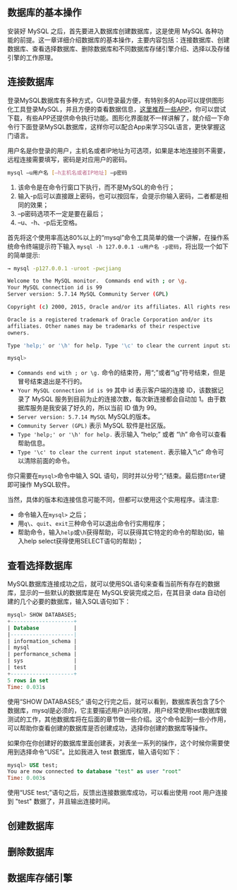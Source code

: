 
数据库的基本操作
---

安装好 MySQL 之后，首先要进入数据库创建数据库，这是使用 MySQL 各种功能的前提。这一章详细介绍数据库的基本操作，主要内容包括：连接数据库、创建数据库、查看选择数据库、删除数据库和不同数据库存储引擎介绍、选择以及存储引擎的工作原理。

## 连接数据库

登录MySQL数据库有多种方式，GUI登录最方便，有特别多的App可以提供图形化工具登录MySQL，并且方便的查看数据信息，[这里推荐一些APP](/awesome-mysql.md#gui)，你可以尝试下载，有些APP还提供命令执行功能。图形化界面就不一样讲解了，就介绍一下命令行下面登录MySQL数据库，这样你可以配合App来学习SQL语言，更快掌握这门语言。

用户名是你登录的用户，主机名或者IP地址为可选项，如果是本地连接则不需要，远程连接需要填写，密码是对应用户的密码。

```bash
mysql –u用户名 [–h主机名或者IP地址] –p密码
```

1. 该命令是在命令行窗口下执行，而不是MySQL的命令行；
2. 输入-p后可以直接跟上密码，也可以按回车，会提示你输入密码，二者都是相同的效果；
3. –p密码选项不一定是要在最后；
4. –u、-h、-p后无空格。

首先将这个使用率高达80%以上的“mysql”命令工具简单的做一个讲解，在操作系统命令终端提示符下输入 `mysql -h 127.0.0.1 -u用户名 -p密码`，将出现一个如下的简单提示:

```bash
→ mysql -p127.0.0.1 -uroot -pwcjiang

Welcome to the MySQL monitor.  Commands end with ; or \g.
Your MySQL connection id is 99
Server version: 5.7.14 MySQL Community Server (GPL)

Copyright (c) 2000, 2015, Oracle and/or its affiliates. All rights reserved.

Oracle is a registered trademark of Oracle Corporation and/or its
affiliates. Other names may be trademarks of their respective
owners.

Type 'help;' or '\h' for help. Type '\c' to clear the current input statement.

mysql>
```

- `Commands end with ; or \g.` 命令的结束符，用“;”或者“\g”符号结束，但是冒号结束退出是不行的。
- `Your MySQL connection id is 99` 其中 id 表示客户端的连接 ID，该数据记录了 MySQL 服务到目前为止的连接次数，每次新连接都会自动加 1。由于数据库服务是我安装了好久的，所以当前 ID 值为 99。
- `Server version: 5.7.14 MySQL` MySQL的版本。
- `Community Server (GPL)` 表示 MySQL 软件是社区版。
- `Type 'help;' or '\h' for help.` 表示输入 “help;” 或者 “\h” 命令可以查看帮助信息。
- `Type '\c' to clear the current input statement.` 表示输入“\c” 命令可以清除前面的命令。

你只需要在`mysql>`命令中输入 SQL 语句，同时并以分号“;”结束。最后摁`Enter`键即可操作 MySQL软件。

当然，具体的版本和连接信息可能不同，但都可以使用这个实用程序。请注意:

- 命令输入在`mysql>` 之后；
- 用`q\`、`quit`、`exit`三种命令可以退出命令行实用程序；
- 帮助命令，输入`help`或`\h`获得帮助，可以获得其它特定的命令的帮助(如，输入help select获得使用SELECT语句的帮助)；


## 查看选择数据库

MySQL数据库连接成功之后，就可以使用SQL语句来查看当前所有存在的数据库，显示的一些默认的数据库是在 MySQL安装完成之后，在其目录 data 自动创建的几个必要的数据库，输入SQL语句如下：

```sql
mysql> SHOW DATABASES;
+--------------------+
| Database           |
|--------------------|
| information_schema |
| mysql              |
| performance_schema |
| sys                |
| test               |
+--------------------+
5 rows in set
Time: 0.031s
```

使用“SHOW DATABASES;” 语句之行完之后，就可以看到，数据库表包含了5个数据库，mysql是必须的，它主要描述用户访问权限，用户经常使用test数据库做测试的工作，其他数据库将在后面的章节做一些介绍。这个命令起到一些小作用，可以帮助你查看创建的数据库是否创建成功，选择你创建的数据库等操作。

如果你在你创建好的数据库里面创建表，对表坐一系列的操作，这个时候你需要使用到选择命令“USE”。比如我进入 test 数据库，输入语句如下：

```sql
mysql> USE test;
You are now connected to database "test" as user "root"
Time: 0.003s
```

使用“USE test;”语句之后，反馈出连接数据库成功，可以看出使用 root 用户连接到 "test" 数据了，并且输出连接时间。

## 创建数据库


## 删除数据库


## 数据库存储引擎